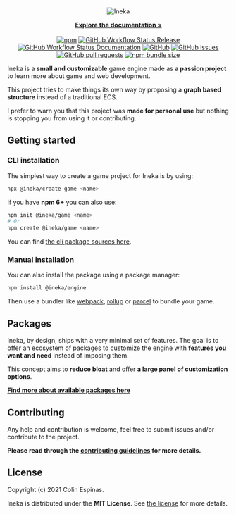 <br>
<p align="center">
  <img src="https://raw.githubusercontent.com/ineka-dev/engine/main/.github/assets/banner.png" alt="Ineka">
</p>

<p align="center">
  <a href="https://ineka-dev.github.io/engine/"><strong>Explore the documentation »</strong></a>
  <br>
  <br>
  <a href="https://www.npmjs.com/package/@ineka/engine"><img alt="npm" src="https://img.shields.io/npm/v/@ineka/engine?style=for-the-badge"></a>
  <a href="https://github.com/ineka-dev/engine/actions/workflows/release.yml"><img alt="GitHub Workflow Status Release" src="https://img.shields.io/github/actions/workflow/status/ineka-dev/engine/release.yml?logo=github&style=for-the-badge"></a>
  <a href="https://github.com/ineka-dev/engine/actions/workflows/docs.yml"><img alt="GitHub Workflow Status Documentation" src="https://img.shields.io/github/actions/workflow/status/ineka-dev/engine/docs.yml?label=docs&logo=github&style=for-the-badge"></a>
  <a href="https://github.com/ineka-dev/engine/blob/main/LICENSE"><img alt="GitHub" src="https://img.shields.io/github/license/ineka-dev/engine?color=black&style=for-the-badge"></a>
  <a href="https://github.com/ineka-dev/engine/issues"><img alt="GitHub issues" src="https://img.shields.io/github/issues-raw/ineka-dev/engine?style=for-the-badge">
  </a>
  <a href="https://github.com/ineka-dev/engine/pulls"><img alt="GitHub pull requests" src="https://img.shields.io/github/issues-pr-raw/ineka-dev/engine?style=for-the-badge"></a>
  <a href="https://bundlephobia.com/package/@ineka/engine"><img alt="npm bundle size" src="https://img.shields.io/bundlephobia/min/@ineka/engine?style=for-the-badge"></a>
</p>

Ineka is a **small and customizable** game engine made as **a passion project** to learn more about game and web development.

This project tries to make things its own way by proposing a **graph based structure** instead of a traditional ECS.

I prefer to warn you that this project was **made for personal use** but nothing is stopping you from using it or contributing.

## Getting started

### CLI installation
The simplest way to create a game project for Ineka is by using:
```bash
npx @ineka/create-game <name>
```

If you have **npm 6+** you can also use:
```bash
npm init @ineka/game <name>
# Or
npm create @ineka/game <name>
```

You can find [the cli package sources here](https://github.com/ineka-dev/create-game).

### Manual installation
You can also install the package using a package manager:
```bash
npm install @ineka/engine
```

Then use a bundler like [webpack](https://webpack.js.org/), [rollup](https://rollupjs.org/) or [parcel](https://parceljs.org/) to bundle your game.

## Packages

Ineka, by design, ships with a very minimal set of features. The goal is to offer an ecosystem of packages to customize the engine with **features you want and need** instead of imposing them.

This concept aims to **reduce bloat** and offer **a large panel of customization options**.

[**Find more about available packages here**](https://github.com/ineka-dev/packages)

## Contributing
Any help and contribution is welcome, feel free to submit issues and/or contribute to the project.

**Please read through the [contributing guidelines](./.github/CONTRIBUTING.md) for more details.**

## License

Copyright (c) 2021 Colin Espinas.

Ineka is distributed under the **MIT License**. See [the license](./LICENSE) for more details.
